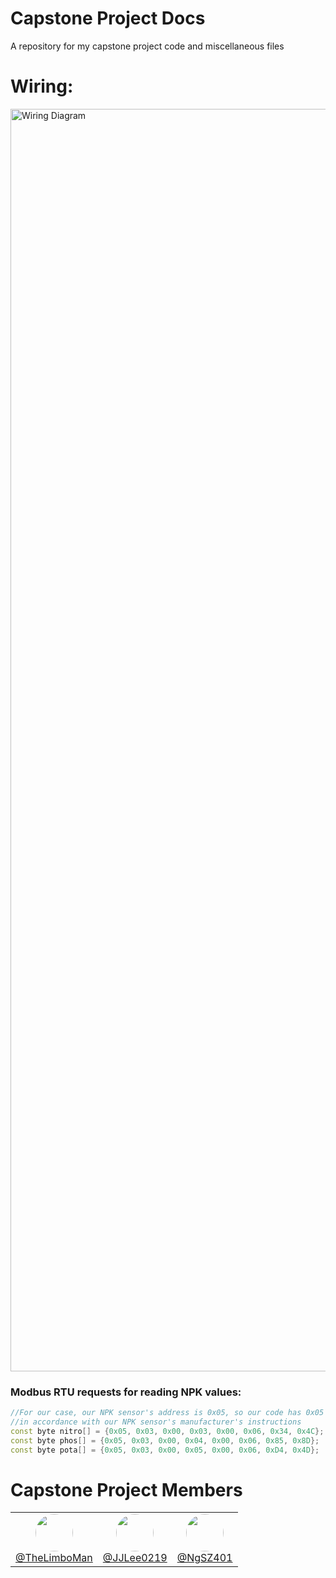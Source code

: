 # Capstone Project Docs
A repository for my capstone project code and miscellaneous files

# Wiring:
<img width="2218" height="2020" alt="Wiring Diagram" src="https://github.com/user-attachments/assets/304eac7f-bed8-4687-9804-462f5b552a20" />

### Modbus RTU requests for reading NPK values:
```cpp
//For our case, our NPK sensor's address is 0x05, so our code has 0x05 as our first bit sent,
//in accordance with our NPK sensor's manufacturer's instructions
const byte nitro[] = {0x05, 0x03, 0x00, 0x03, 0x00, 0x06, 0x34, 0x4C};
const byte phos[] = {0x05, 0x03, 0x00, 0x04, 0x00, 0x06, 0x85, 0x8D}; 
const byte pota[] = {0x05, 0x03, 0x00, 0x05, 0x00, 0x06, 0xD4, 0x4D}; 
```

# Capstone Project Members
<table>
  <tr>
    <td align="center">
      <a href="https://github.com/TheLimboMan">
        <img src="https://github.com/TheLimboMan.png?size=60" width="60" style="border-radius:50%"/><br/>
        @TheLimboMan
      </a>
    </td>
    <td align="center">
      <a href="https://github.com/JJLee0219">
        <img src="https://github.com/JJLee0219.png?size=60" width="60" style="border-radius:50%"/><br/>
        @JJLee0219
      </a>
    </td>
    <td align="center">
      <a href="https://github.com/NgSZ401">
        <img src="https://github.com/NgSZ401.png?size=60" width="60" style="border-radius:50%"/><br/>
        @NgSZ401
      </a>
    </td>
  </tr>
</table>

